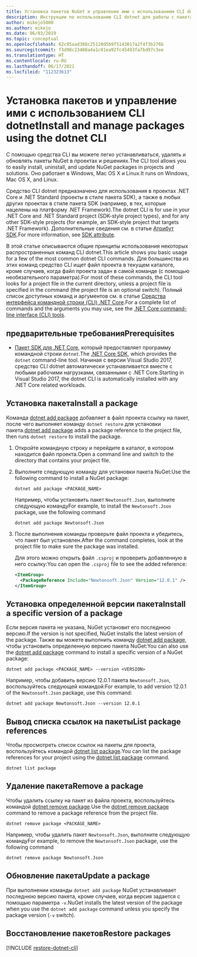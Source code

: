 ```yaml
---
title: Установка пакетов NuGet и управление ими с использованием CLI dotnet
description: Инструкции по использованию CLI dotnet для работы с пакетами NuGet.
author: mikejo5000
ms.author: mikejo
ms.date: 06/03/2019
ms.topic: conceptual
ms.openlocfilehash: 62c05aad388c25120d5b9f5143017a2f4f3b276b
ms.sourcegitcommit: f3d98c23408a4a1c01ea92fc45493fa7bd97c3ee
ms.translationtype: HT
ms.contentlocale: ru-RU
ms.lasthandoff: 06/17/2021
ms.locfileid: "112323613"
---
```

# <a name="install-and-manage-packages-using-the-dotnet-cli"></a><span data-ttu-id="709f6-103">Установка пакетов и управление ими с использованием CLI dotnet</span><span class="sxs-lookup"><span data-stu-id="709f6-103">Install and manage packages using the dotnet CLI</span></span>

<span data-ttu-id="709f6-104">С помощью средства CLI вы можете легко устанавливаться, удалять и обновлять пакеты NuGet в проектах и решениях.</span><span class="sxs-lookup"><span data-stu-id="709f6-104">The CLI tool allows you to easily install, uninstall, and update NuGet packages in projects and solutions.</span></span> <span data-ttu-id="709f6-105">Оно работает в Windows, Mac OS X и Linux.</span><span class="sxs-lookup"><span data-stu-id="709f6-105">It runs on Windows, Mac OS X, and Linux.</span></span>

<span data-ttu-id="709f6-106">Средство CLI dotnet предназначено для использования в проектах .NET Core и .NET Standard (проекты в стиле пакета SDK), а также в любых других проектах в стиле пакета SDK (например, в тех, которые нацелены на платформу .NET Framework).</span><span class="sxs-lookup"><span data-stu-id="709f6-106">The dotnet CLI is for use in your .NET Core and .NET Standard project (SDK-style project types), and for any other SDK-style projects (for example, an SDK-style project that targets .NET Framework).</span></span> <span data-ttu-id="709f6-107">Дополнительные сведения см. в статье [Атрибут SDK](/dotnet/core/tools/csproj#additions).</span><span class="sxs-lookup"><span data-stu-id="709f6-107">For more information, see [SDK attribute](/dotnet/core/tools/csproj#additions).</span></span>

<span data-ttu-id="709f6-108">В этой статье описываются общие принципы использования некоторых распространенных команд CLI dotnet.</span><span class="sxs-lookup"><span data-stu-id="709f6-108">This article shows you basic usage for a few of the most common dotnet CLI commands.</span></span> <span data-ttu-id="709f6-109">Для большинства из этих команд средство CLI ищет файл проекта в текущем каталоге, кроме случаев, когда файл проекта задан в самой команде (с помощью необязательного параметра).</span><span class="sxs-lookup"><span data-stu-id="709f6-109">For most of these commands, the CLI tool looks for a project file in the current directory, unless a project file is specified in the command (the project file is an optional switch).</span></span> <span data-ttu-id="709f6-110">Полный список доступных команд и аргументов см. в статье [Средства интерфейса командной строки (CLI) .NET Core](../reference/dotnet-commands.md).</span><span class="sxs-lookup"><span data-stu-id="709f6-110">For a complete list of commands and the arguments you may use, see the [.NET Core command-line interface (CLI) tools](../reference/dotnet-commands.md).</span></span>

## <a name="prerequisites"></a><span data-ttu-id="709f6-111">предварительные требования</span><span class="sxs-lookup"><span data-stu-id="709f6-111">Prerequisites</span></span>

- <span data-ttu-id="709f6-112">[Пакет SDK для .NET Core](https://www.microsoft.com/net/download/), который предоставляет программу командной строки `dotnet`.</span><span class="sxs-lookup"><span data-stu-id="709f6-112">The [.NET Core SDK](https://www.microsoft.com/net/download/), which provides the `dotnet` command-line tool.</span></span> <span data-ttu-id="709f6-113">Начиная с версии Visual Studio 2017, средство CLI dotnet автоматически устанавливается вместе с любыми рабочими нагрузками, связанными с .NET Core.</span><span class="sxs-lookup"><span data-stu-id="709f6-113">Starting in Visual Studio 2017, the dotnet CLI is automatically installed with any .NET Core related workloads.</span></span>

## <a name="install-a-package"></a><span data-ttu-id="709f6-114">Установка пакета</span><span class="sxs-lookup"><span data-stu-id="709f6-114">Install a package</span></span>

<span data-ttu-id="709f6-115">Команда [dotnet add package](/dotnet/core/tools/dotnet-add-package?tabs=netcore2x) добавляет в файл проекта ссылку на пакет, после чего выполняет команду `dotnet restore` для установки пакета.</span><span class="sxs-lookup"><span data-stu-id="709f6-115">[dotnet add package](/dotnet/core/tools/dotnet-add-package?tabs=netcore2x) adds a package reference to the project file, then runs `dotnet restore` to install the package.</span></span>

1. <span data-ttu-id="709f6-116">Откройте командную строку и перейдите в каталог, в котором находится файл проекта.</span><span class="sxs-lookup"><span data-stu-id="709f6-116">Open a command line and switch to the directory that contains your project file.</span></span>

2. <span data-ttu-id="709f6-117">Выполните следующую команду для установки пакета NuGet:</span><span class="sxs-lookup"><span data-stu-id="709f6-117">Use the following command to install a NuGet package:</span></span>

    ```dotnetcli
    dotnet add package <PACKAGE_NAME>
    ```

    <span data-ttu-id="709f6-118">Например, чтобы установить пакет `Newtonsoft.Json`, выполните следующую команду</span><span class="sxs-lookup"><span data-stu-id="709f6-118">For example, to install the `Newtonsoft.Json` package, use the following command</span></span>

    ```dotnetcli
    dotnet add package Newtonsoft.Json
    ```

3. <span data-ttu-id="709f6-119">После выполнения команды проверьте файл проекта и убедитесь, что пакет был установлен.</span><span class="sxs-lookup"><span data-stu-id="709f6-119">After the command completes, look at the project file to make sure the package was installed.</span></span>

   <span data-ttu-id="709f6-120">Для этого можно открыть файл `.csproj` и проверить добавленную в него ссылку:</span><span class="sxs-lookup"><span data-stu-id="709f6-120">You can open the `.csproj` file to see the added reference:</span></span>

    ```xml
    <ItemGroup>
      <PackageReference Include="Newtonsoft.Json" Version="12.0.1" />
    </ItemGroup>
    ```

## <a name="install-a-specific-version-of-a-package"></a><span data-ttu-id="709f6-121">Установка определенной версии пакета</span><span class="sxs-lookup"><span data-stu-id="709f6-121">Install a specific version of a package</span></span>

<span data-ttu-id="709f6-122">Если версия пакета не указана, NuGet установит его последнюю версию.</span><span class="sxs-lookup"><span data-stu-id="709f6-122">If the version is not specified, NuGet installs the latest version of the package.</span></span> <span data-ttu-id="709f6-123">Также вы можете выполнить команду [dotnet add package](/dotnet/core/tools/dotnet-add-package?tabs=netcore2x), чтобы установить определенную версию пакета NuGet:</span><span class="sxs-lookup"><span data-stu-id="709f6-123">You can also use the [dotnet add package](/dotnet/core/tools/dotnet-add-package?tabs=netcore2x) command to install a specific version of a NuGet package:</span></span>

```dotnetcli
dotnet add package <PACKAGE_NAME> --version <VERSION>
```

<span data-ttu-id="709f6-124">Например, чтобы добавить версию 12.0.1 пакета `Newtonsoft.Json`, воспользуйтесь следующей командой:</span><span class="sxs-lookup"><span data-stu-id="709f6-124">For example, to add version 12.0.1 of the `Newtonsoft.Json` package, use this command:</span></span>

```dotnetcli
dotnet add package Newtonsoft.Json --version 12.0.1
```

## <a name="list-package-references"></a><span data-ttu-id="709f6-125">Вывод списка ссылок на пакеты</span><span class="sxs-lookup"><span data-stu-id="709f6-125">List package references</span></span>

<span data-ttu-id="709f6-126">Чтобы просмотреть список ссылок на пакеты для проекта, воспользуйтесь командой [dotnet list package](/dotnet/core/tools/dotnet-list-package?tabs=netcore2x).</span><span class="sxs-lookup"><span data-stu-id="709f6-126">You can list the package references for your project using the [dotnet list package](/dotnet/core/tools/dotnet-list-package?tabs=netcore2x) command.</span></span>

```dotnetcli
dotnet list package
```

## <a name="remove-a-package"></a><span data-ttu-id="709f6-127">Удаление пакета</span><span class="sxs-lookup"><span data-stu-id="709f6-127">Remove a package</span></span>

<span data-ttu-id="709f6-128">Чтобы удалить ссылку на пакет из файла проекта, воспользуйтесь командой [dotnet remove package](/dotnet/core/tools/dotnet-remove-package?tabs=netcore2x).</span><span class="sxs-lookup"><span data-stu-id="709f6-128">Use the [dotnet remove package](/dotnet/core/tools/dotnet-remove-package?tabs=netcore2x) command to remove a package reference from the project file.</span></span>

```dotnetcli
dotnet remove package <PACKAGE_NAME>
```

<span data-ttu-id="709f6-129">Например, чтобы удалить пакет `Newtonsoft.Json`, выполните следующую команду</span><span class="sxs-lookup"><span data-stu-id="709f6-129">For example, to remove the `Newtonsoft.Json` package, use the following command</span></span>

```dotnetcli
dotnet remove package Newtonsoft.Json
```

## <a name="update-a-package"></a><span data-ttu-id="709f6-130">Обновление пакета</span><span class="sxs-lookup"><span data-stu-id="709f6-130">Update a package</span></span>

<span data-ttu-id="709f6-131">При выполнении команды `dotnet add package` NuGet устанавливает последнюю версию пакета, кроме случаев, когда версия задается с помощью параметра `-v`.</span><span class="sxs-lookup"><span data-stu-id="709f6-131">NuGet installs the latest version of the package when you use the `dotnet add package` command unless you specify the package version (`-v` switch).</span></span>

## <a name="restore-packages"></a><span data-ttu-id="709f6-132">Восстановление пакетов</span><span class="sxs-lookup"><span data-stu-id="709f6-132">Restore packages</span></span>

[!INCLUDE [restore-dotnet-cli](includes/restore-dotnet-cli.md)]

